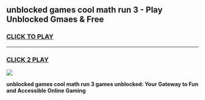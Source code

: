 
## unblocked games cool math run 3 - Play Unblocked Gmaes & Free
<h3>
<a href="https://premium.freeplayer.one?title=unblocked_games_cool_math_run_3&ref=20F">CLICK TO PLAY</a></h3>
<hr>

<h3>
<a href="https://premium.freeplayer.one?title=unblocked_games_cool_math_run_3&ref=20F">CLICK 2 PLAY</a>
  
</h3>

<a href="https://premium.freeplayer.one?title=unblocked_games_cool_math_run_3&ref=20F/"><img src="https://clearcache.store/games.png"></a>


**unblocked games cool math run 3 games unblocked: Your Gateway to Fun and Accessible Online Gaming**

